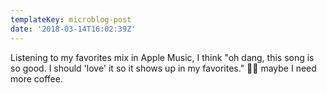 ```yaml
---
templateKey: microblog-post
date: '2018-03-14T16:02:39Z'
---
```


Listening to my favorites mix in Apple Music, I think "oh dang, this song is so good. I should 'love' it so it shows up in my favorites." 🤦‍♂️ maybe I need more coffee.

